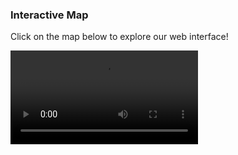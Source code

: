<h3> Interactive Map </h3>
<p>Click on the map below to explore our web interface!</p>

<a style="border: 0;" href="http://geolookbook.csr.uky.edu">
<video loop autoplay
	src="{{site.url}}{{site.baseurl}}/assets/misc/wgt_video.webm" type="video/webm"></video></a>
